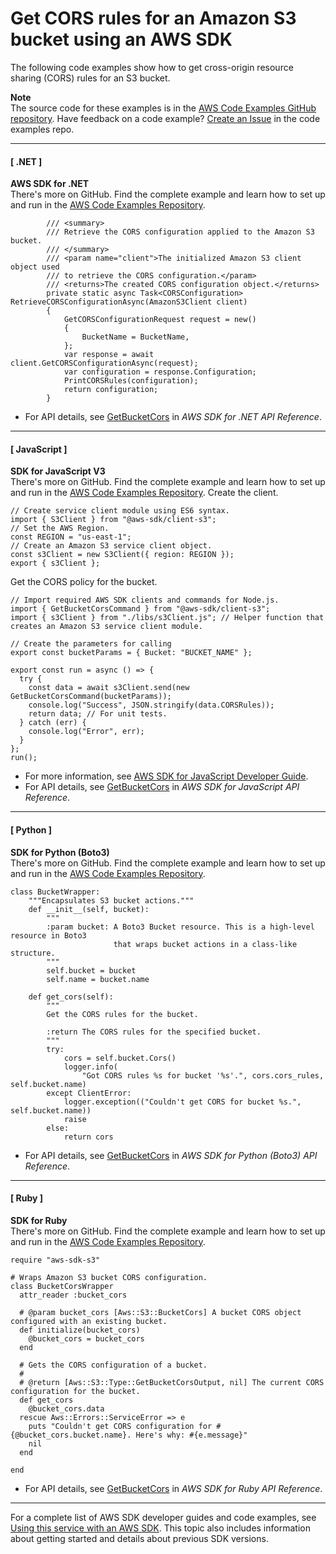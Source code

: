 # Get CORS rules for an Amazon S3 bucket using an AWS SDK<a name="example_s3_GetBucketCors_section"></a>

The following code examples show how to get cross\-origin resource sharing \(CORS\) rules for an S3 bucket\.

**Note**  
The source code for these examples is in the [AWS Code Examples GitHub repository](https://github.com/awsdocs/aws-doc-sdk-examples)\. Have feedback on a code example? [Create an Issue](https://github.com/awsdocs/aws-doc-sdk-examples/issues/new/choose) in the code examples repo\. 

------
#### [ \.NET ]

**AWS SDK for \.NET**  
 There's more on GitHub\. Find the complete example and learn how to set up and run in the [AWS Code Examples Repository](https://github.com/awsdocs/aws-doc-sdk-examples/tree/main/dotnetv3/S3#code-examples)\. 
  

```
        /// <summary>
        /// Retrieve the CORS configuration applied to the Amazon S3 bucket.
        /// </summary>
        /// <param name="client">The initialized Amazon S3 client object used
        /// to retrieve the CORS configuration.</param>
        /// <returns>The created CORS configuration object.</returns>
        private static async Task<CORSConfiguration> RetrieveCORSConfigurationAsync(AmazonS3Client client)
        {
            GetCORSConfigurationRequest request = new()
            {
                BucketName = BucketName,
            };
            var response = await client.GetCORSConfigurationAsync(request);
            var configuration = response.Configuration;
            PrintCORSRules(configuration);
            return configuration;
        }
```
+  For API details, see [GetBucketCors](https://docs.aws.amazon.com/goto/DotNetSDKV3/s3-2006-03-01/GetBucketCors) in *AWS SDK for \.NET API Reference*\. 

------
#### [ JavaScript ]

**SDK for JavaScript V3**  
 There's more on GitHub\. Find the complete example and learn how to set up and run in the [AWS Code Examples Repository](https://github.com/awsdocs/aws-doc-sdk-examples/tree/main/javascriptv3/example_code/s3#code-examples)\. 
Create the client\.  

```
// Create service client module using ES6 syntax.
import { S3Client } from "@aws-sdk/client-s3";
// Set the AWS Region.
const REGION = "us-east-1";
// Create an Amazon S3 service client object.
const s3Client = new S3Client({ region: REGION });
export { s3Client };
```
Get the CORS policy for the bucket\.  

```
// Import required AWS SDK clients and commands for Node.js.
import { GetBucketCorsCommand } from "@aws-sdk/client-s3";
import { s3Client } from "./libs/s3Client.js"; // Helper function that creates an Amazon S3 service client module.

// Create the parameters for calling
export const bucketParams = { Bucket: "BUCKET_NAME" };

export const run = async () => {
  try {
    const data = await s3Client.send(new GetBucketCorsCommand(bucketParams));
    console.log("Success", JSON.stringify(data.CORSRules));
    return data; // For unit tests.
  } catch (err) {
    console.log("Error", err);
  }
};
run();
```
+  For more information, see [AWS SDK for JavaScript Developer Guide](https://docs.aws.amazon.com/sdk-for-javascript/v3/developer-guide/s3-example-configuring-buckets.html#s3-example-configuring-buckets-get-cors)\. 
+  For API details, see [GetBucketCors](https://docs.aws.amazon.com/AWSJavaScriptSDK/v3/latest/clients/client-s3/classes/getbucketcorscommand.html) in *AWS SDK for JavaScript API Reference*\. 

------
#### [ Python ]

**SDK for Python \(Boto3\)**  
 There's more on GitHub\. Find the complete example and learn how to set up and run in the [AWS Code Examples Repository](https://github.com/awsdocs/aws-doc-sdk-examples/tree/main/python/example_code/s3/s3_basics#code-examples)\. 
  

```
class BucketWrapper:
    """Encapsulates S3 bucket actions."""
    def __init__(self, bucket):
        """
        :param bucket: A Boto3 Bucket resource. This is a high-level resource in Boto3
                       that wraps bucket actions in a class-like structure.
        """
        self.bucket = bucket
        self.name = bucket.name

    def get_cors(self):
        """
        Get the CORS rules for the bucket.

        :return The CORS rules for the specified bucket.
        """
        try:
            cors = self.bucket.Cors()
            logger.info(
                "Got CORS rules %s for bucket '%s'.", cors.cors_rules, self.bucket.name)
        except ClientError:
            logger.exception(("Couldn't get CORS for bucket %s.", self.bucket.name))
            raise
        else:
            return cors
```
+  For API details, see [GetBucketCors](https://docs.aws.amazon.com/goto/boto3/s3-2006-03-01/GetBucketCors) in *AWS SDK for Python \(Boto3\) API Reference*\. 

------
#### [ Ruby ]

**SDK for Ruby**  
 There's more on GitHub\. Find the complete example and learn how to set up and run in the [AWS Code Examples Repository](https://github.com/awsdocs/aws-doc-sdk-examples/tree/main/ruby/example_code/s3#code-examples)\. 
  

```
require "aws-sdk-s3"

# Wraps Amazon S3 bucket CORS configuration.
class BucketCorsWrapper
  attr_reader :bucket_cors

  # @param bucket_cors [Aws::S3::BucketCors] A bucket CORS object configured with an existing bucket.
  def initialize(bucket_cors)
    @bucket_cors = bucket_cors
  end

  # Gets the CORS configuration of a bucket.
  #
  # @return [Aws::S3::Type::GetBucketCorsOutput, nil] The current CORS configuration for the bucket.
  def get_cors
    @bucket_cors.data
  rescue Aws::Errors::ServiceError => e
    puts "Couldn't get CORS configuration for #{@bucket_cors.bucket.name}. Here's why: #{e.message}"
    nil
  end

end
```
+  For API details, see [GetBucketCors](https://docs.aws.amazon.com/goto/SdkForRubyV3/s3-2006-03-01/GetBucketCors) in *AWS SDK for Ruby API Reference*\. 

------

For a complete list of AWS SDK developer guides and code examples, see [Using this service with an AWS SDK](UsingAWSSDK.md#sdk-general-information-section)\. This topic also includes information about getting started and details about previous SDK versions\.